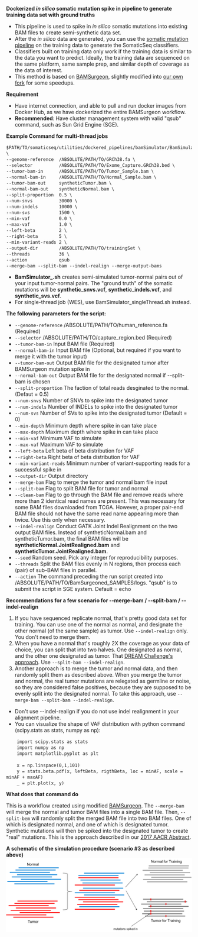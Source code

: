 <b>Dockerized *in silico* somatic mutation spike in pipeline to generate training data set with ground truths</b>
* This pipeline is used to spike in *in silico* somatic mutations into existing BAM files to create semi-synthetic data set.
* After the *in silico* data are generated, you can use the [somatic mutation pipeline](..) on the training data to generate the SomaticSeq classifiers.
* Classifiers built on training data only work if the training data is similar to the data you want to predict. Ideally, the training data are sequenced on the same platform, same sample prep, and similar depth of coverage as the data of interest.
* This method is based on [BAMSurgeon](https://github.com/adamewing/bamsurgeon), slightly modified into [our own fork](https://github.com/ltfang-bina/bamsurgeon) for some speedups. 

**Requirement**
* Have internet connection, and able to pull and run docker images from Docker Hub, as we have dockerized the entire BAMSurgeon workflow. 
* **Recommended**: Have cluster management system with valid "qsub" command, such as Sun Grid Engine (SGE).

**Example Command for multi-thread jobs**
```
$PATH/TO/somaticseq/utilities/dockered_pipelines/bamSimulator/BamSimulator_multiThreads.sh \
--genome-reference  /ABSOLUTE/PATH/TO/GRCh38.fa \
--selector          /ABSOLUTE/PATH/TO/Exome_Capture.GRCh38.bed \
--tumor-bam-in      /ABSOLUTE/PATH/TO/Tumor_Sample.bam \
--normal-bam-in     /ABSOLUTE/PATH/TO/Normal_Sample.bam \
--tumor-bam-out     syntheticTumor.bam \
--normal-bam-out    syntheticNormal.bam \
--split-proportion  0.5 \
--num-snvs          30000 \
--num-indels        10000 \
--num-svs           1500 \
--min-vaf           0.0 \
--max-vaf           1.0 \
--left-beta         2 \
--right-beta        5 \
--min-variant-reads 2 \
--output-dir        /ABSOLUTE/PATH/TO/trainingSet \
--threads           36 \
--action            qsub
--merge-bam --split-bam --indel-realign --merge-output-bams
```

* **BamSimulator_.sh** creates semi-simulated tumor-normal pairs out of your input tumor-normal pairs. The "ground truth" of the somatic mutations will be **synthetic_snvs.vcf**, **synthetic_indels.vcf**, and **synthetic_svs.vcf**.
* For single-thread job (WES), use BamSimulator_singleThread.sh instead. 

**The following parameters for the script:**
* ```--genome-reference``` /ABSOLUTE/PATH/TO/human_reference.fa (Required)
* ```--selector``` /ABSOLUTE/PATH/TO/capture_region.bed (Required)
* ```--tumor-bam-in``` Input BAM file (Required)
* ```--normal-bam-in``` Input BAM file (Optional, but required if you want to merge it with the tumor input)
* ```--tumor-bam-out``` Output BAM file for the designated tumor after BAMSurgeon mutation spike in
* ```--normal-bam-out``` Output BAM file for the designated normal if --split-bam is chosen
* ```--split-proportion``` The faction of total reads desginated to the normal. (Defaut = 0.5)
* ```--num-snvs``` Number of SNVs to spike into the designated tumor
* ```--num-indels``` Number of INDELs to spike into the designated tumor
* ```--num-svs``` Number of SVs to spike into the designated tumor (Default = 0)
* ```--min-depth``` Minimum depth where spike in can take place
* ```--max-depth``` Maximum depth where spike in can take place
* ```--min-vaf``` Minimum VAF to simulate
* ```--max-vaf``` Maximum VAF to simulate
* ```--left-beta``` Left beta of beta distribution for VAF
* ```--right-beta``` Right beta of beta distribution for VAF
* ```--min-variant-reads``` Minimum number of variant-supporting reads for a successful spike in
* ```--output-dir``` Output directory
* ```--merge-bam``` Flag to merge the tumor and normal bam file input
* ```--split-bam``` Flag to split BAM file for tumor and normal
* ```--clean-bam``` Flag to go through the BAM file and remove reads where more than 2 identical read names are present. This was necessary for some BAM files downloaded from TCGA. However, a proper pair-end BAM file should not have the same read name appearing more than twice. Use this only when necessary. 
* ```--indel-realign``` Conduct GATK Joint Indel Realignment on the two output BAM files. Instead of syntheticNormal.bam and syntheticTumor.bam, the final BAM files will be **syntheticNormal.JointRealigned.bam** and **syntheticTumor.JointRealigned.bam**.
* ```--seed``` Random seed. Pick any integer for reproducibility purposes.
* ```--threads``` Split the BAM files evenly in N regions, then process each (pair) of sub-BAM files in parallel. 
* ```--action``` The command preceding the run script created into /ABSOLUTE/PATH/TO/BamSurgeoned_SAMPLES/logs. "qsub" is to submit the script in SGE system. Default = echo


**Recommendations for a few scenario for --merge-bam / --split-bam / --indel-realign**
1) If you have sequenced replicate normal, that's pretty good data set for training. You can use one of the normal as normal, and designate the other normal (of the same sample) as tumor. Use ```--indel-realign``` only. You don't need to merge them.
2) When you have a normal that's roughly 2X the coverage as your data of choice, you can split that into two halves. One designated as normal, and the other one designated as tumor. That [DREAM Challenge's approach](https://www.synapse.org/#!Synapse:syn312572/wiki/62018). Use ```--split-bam --indel-realign```.
3) Another approach is to merge the tumor and normal data, and then randomly split them as described above. When you merge the tumor and normal, the real tumor mutations are relegated as germline or noise, so they are considered false positives, because they are supposed to be evenly split into the designated normal. To take this approach, use ```--merge-bam --split-bam --indel-realign```.
* Don't use --indel-realign if you do not use indel realignment in your alignment pipeline. 
* You can visualize the shape of VAF distribution with python command (scipy.stats as stats, numpy as np):
``` 
    import scipy.stats as stats
    import numpy as np
    import matplotlib.pyplot as plt

    x = np.linspace(0,1,101)
    y = stats.beta.pdf(x, leftBeta, rigthBeta, loc = minAF, scale = minAF + maxAF)
    _ = plt.plot(x, y)
```

**What does that command do**

This is a workflow created using modified [BAMSurgeon](https://github.com/ltfang-bina/bamsurgeon).
The ```--merge-bam``` will merge the normal and tumor BAM files into a single BAM file. Then, ```--split-bem``` will randomly split the merged BAM file into two BAM files.
One of which is designated normal, and one of which is designated tumor. 
Synthetic mutations will then be spiked into the designated tumor to create "real" mutations.
This is the approach described in our [2017 AACR Abstract](http://dx.doi.org/10.1158/1538-7445.AM2017-386). 

<b>A schematic of the simulation procedure (scenario #3 as described above)</b>
  ![Onkoinsight Simulation](onkoinsight_sim.png)
